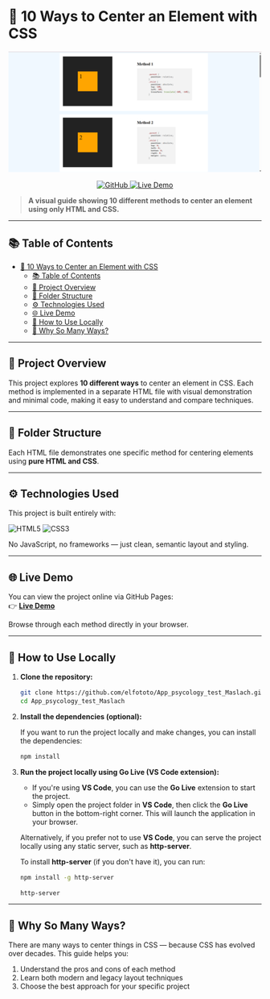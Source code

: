 # 🎯 10 Ways to Center an Element with CSS

![Demo Screenshot](./assets/screen.png)

<p align="center">
  <a href="https://github.com/elfototo/10-Ways-to-Center-an-Element" target="_blank">
    <img src="https://img.shields.io/badge/GitHub-Repository-181717?style=for-the-badge&logo=github&logoColor=white" alt="GitHub">
  </a>
  <a href="https://elfototo.github.io/10-Ways-to-Center-an-Element/" target="_blank">
    <img src="https://img.shields.io/badge/Live%20Demo-Visit-2ea44f?style=for-the-badge&logo=google-chrome&logoColor=white" alt="Live Demo">
  </a>
</p>

> **A visual guide showing 10 different methods to center an element using only HTML and CSS.**

---

## 📚 Table of Contents
- [🎯 10 Ways to Center an Element with CSS](#-10-ways-to-center-an-element-with-css)
  - [📚 Table of Contents](#-table-of-contents)
  - [🎯 Project Overview](#-project-overview)
  - [📁 Folder Structure](#-folder-structure)
  - [⚙️ Technologies Used](#️-technologies-used)
  - [🌐 Live Demo](#-live-demo)
  - [🚀 How to Use Locally](#-how-to-use-locally)
  - [🧠 Why So Many Ways?](#-why-so-many-ways)

---

## 🎯 Project Overview

This project explores **10 different ways** to center an element in CSS. Each method is implemented in a separate HTML file with visual demonstration and minimal code, making it easy to understand and compare techniques.

---

## 📁 Folder Structure

Each HTML file demonstrates one specific method for centering elements using **pure HTML and CSS**.

---

## ⚙️ Technologies Used

This project is built entirely with:

![HTML5](https://img.shields.io/badge/HTML5-E34F26?style=for-the-badge&logo=html5&logoColor=white)
![CSS3](https://img.shields.io/badge/CSS3-1572B6?style=for-the-badge&logo=css3&logoColor=white)

No JavaScript, no frameworks — just clean, semantic layout and styling.

---

## 🌐 Live Demo

You can view the project online via GitHub Pages:  
👉 **[Live Demo](https://elfototo.github.io/10-Ways-to-Center-an-Element/)**

Browse through each method directly in your browser.

---

## 🚀 How to Use Locally

1. **Clone the repository:**

    ```bash
    git clone https://github.com/elfototo/App_psycology_test_Maslach.git
    cd App_psycology_test_Maslach
    ```

2. **Install the dependencies (optional):**

    If you want to run the project locally and make changes, you can install the dependencies:

    ```bash
    npm install
    ```
3. **Run the project locally using Go Live (VS Code extension):**

    - If you're using **VS Code**, you can use the **Go Live** extension to start the project.
    - Simply open the project folder in **VS Code**, then click the **Go Live** button in the bottom-right corner. This will launch the application in your browser.

    Alternatively, if you prefer not to use **VS Code**, you can serve the project locally using any static server, such as **http-server**.

    To install **http-server** (if you don't have it), you can run:

    ```bash
    npm install -g http-server
    ```

    ```bash
    http-server
    ```

---

## 🧠 Why So Many Ways?

There are many ways to center things in CSS — because CSS has evolved over decades. This guide helps you:

1. Understand the pros and cons of each method
2. Learn both modern and legacy layout techniques
3. Choose the best approach for your specific project